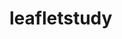 # leafletstudy
<!DOCTYPE HTML>
<html>
  <head>
    <title>leafletstudy</title>
    <meta charset="utf-8">
    <script type="text/javascript" href="js/leaflet.js" ></script>
    <link rel="stylesheet" type="text/css" href="css/leaflet.css">
    <link rel="stylesheet" type="text/css" href="css/chinamap.css">
    </head>
  <body>
    <div id="map"></div>
    <script src="js/china.js" ></script>
  </body>
  </html>
